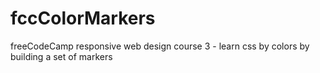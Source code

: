 # fccColorMarkers
freeCodeCamp responsive web design course 3 - learn css by colors by building a set of markers
